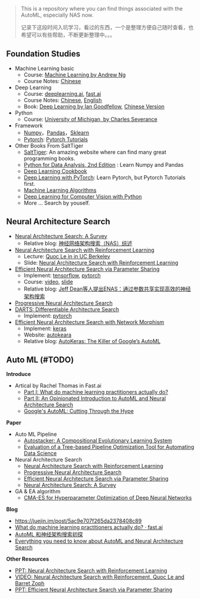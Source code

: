 > This is a repository where you can find things associated with the AutoML, especially NAS now. 
>
> 记录下这段时间入坑学习，看过的东西，一个是整理方便自己随时查看，也希望可以有些帮助，不断更新整理中。。。

## Foundation Studies

- Machine Learning basic
  - Course: [Machine Learning by Andrew Ng](https://www.coursera.org/learn/machine-learning/home/welcome)
  - Course Notes: [Chinese](https://github.com/fengdu78/Coursera-ML-AndrewNg-Notes)
- Deep Learning
  - Course: [deeplearning.ai](https://www.deeplearning.ai/), [fast.ai](http://course.fast.ai/index.html)
  - Course Notes: [Chinese](https://github.com/fengdu78/deeplearning_ai_books), [English](https://github.com/mbadry1/DeepLearning.ai-Summary)
  - Book: [Deep Learning by Ian Goodfellow](https://www.deeplearningbook.org/), [Chinese Version](https://github.com/exacity/deeplearningbook-chinese)
- Python 
  - Course: [University of Michigan, by Charles Severance](https://www.coursera.org/learn/python/home/welcome)
- Framework
    - [Numpy](http://www.numpy.org/)，[Pandas](https://pandas.pydata.org/)，[Sklearn](http://scikit-learn.org/stable/)
    - [Pytorch](https://pytorch.org/): [Pytorch Tutorials](https://pytorch.org/tutorials/)
- Other Books From SaltTiger
  - [SaltTiger](https://salttiger.com/): An amazing website where can find many great programming books. 
  - [Python for Data Analysis, 2nd Edition](https://salttiger.com/python-for-data-analysis-2nd-edition/) : Learn Numpy and Pandas
  - [Deep Learning Cookbook](https://salttiger.com/deep-learning-cookbook/)
  - [Deep Learning with PyTorch](https://salttiger.com/deep-learning-with-pytorch/): Learn Pytorch, but Pytorch Tutorials first.
  - [Machine Learning Algorithms](https://salttiger.com/machine-learning-algorithms/)
  - [Deep Learning for Computer Vision with Python](https://salttiger.com/deep-learning-for-computer-vision-with-python/)
  - More ... Search by youself.
  
  
## Neural Architecture Search

- [Neural Architecture Search: A Survey](https://arxiv.org/abs/1808.05377)
  - Relative blog: [神经网络架构搜索（NAS）综述](https://www.jiqizhixin.com/articles/2018-08-31-4)
- [Neural Architecture Search with Reinforcement Learning](https://arxiv.org/abs/1611.01578)
  - Lecture: [Quoc Le in in UC Berkeley](https://www.youtube.com/watch?v=XDtFXBYpl1w&index=22&list=PLkFD6_40KJIwTmSbCv9OVJB3YaO4sFwkX&t=874s)
  - Slide: [Neural Architecture Search with Reinforcement Learning](http://rll.berkeley.edu/deeprlcoursesp17/docs/quoc_barret.pdf)
- [Efficient Neural Architecture Search via Parameter Sharing](https://arxiv.org/abs/1802.03268)
  - Implement: [tensorflow](https://github.com/melodyguan/enas), [pytorch](https://github.com/carpedm20/ENAS-pytorch)
  - Course: [video](https://www.youtube.com/watch?v=fbCcJaSQPPA), [slide](https://www.slideshare.net/JinwonLee9/efficient-neural-architecture-search-via-parameter-sharing)
  - Relative blog: [Jeff Dean等人提出ENAS：通过参数共享实现高效的神经架构搜索](https://www.jiqizhixin.com/articles/2018-02-14-3)
- [Progressive Neural Architecture Search](https://arxiv.org/abs/1712.00559)
- [DARTS: Differentiable Architecture Search](https://arxiv.org/abs/1806.09055)
  - Implement: [pytorch](https://github.com/quark0/darts)
- [Efficient Neural Architecture Search with Network Morphism](https://arxiv.org/abs/1806.10282)
  - Implement: [keras](https://github.com/jhfjhfj1/autokeras)
  - Website: [autokeara](http://autokeras.com/)
  - Relative blog: [AutoKeras: The Killer of Google’s AutoML](https://towardsdatascience.com/autokeras-the-killer-of-googles-automl-9e84c552a319)

## Auto ML (#TODO)

**Introduce**

- Artical by Rachel Thomas in Fast.ai 
  - [Part I: What do machine learning practitioners actually do?](http://www.fast.ai/2018/07/12/auto-ml-1/)
  - [Part II: An Opinionated Introduction to AutoML and Neural Architecture Search
](http://www.fast.ai/2018/07/16/auto-ml2/)
  - [Google's AutoML: Cutting Through the Hype](http://www.fast.ai/2018/07/23/auto-ml-3/)

**Paper**
  - Auto ML Pipeline
  	- [Autostacker: A Compositional Evolutionary Learning System](https://arxiv.org/abs/1803.00684)
  	-  [Evaluation of a Tree-based Pipeline Optimization Tool for Automating  Data Science](https://arxiv.org/abs/1603.06212)
  - Neural Architecture Search
  	- [Neural Architecture Search with Reinforcement Learning](https://arxiv.org/abs/1611.01578)
  	- [Progressive Neural Architecture Search](https://arxiv.org/abs/1712.00559)
  	- [Efficient Neural Architecture Search via Parameter Sharing](https://arxiv.org/abs/1802.03268)
  	- [Neural Architecture Search: A Survey](https://arxiv.org/abs/1808.05377)
  - GA & EA algorithm 
  	- [CMA-ES for Hyperparameter Optimization of Deep Neural Networks](https://arxiv.org/abs/1604.07269)

**Blog**

- https://juejin.im/post/5ac9e707f265da2378408c89
- [What do machine learning practitioners actually do? · fast.ai](http://www.fast.ai/2018/07/12/auto-ml-1/)
- [AutoML 和神经架构搜索初探](https://www.leiphone.com/news/201808/sYLR0zaLlAv0VpFV.html)
- [Everything you need to know about AutoML and Neural Architecture Search](https://towardsdatascience.com/everything-you-need-to-know-about-automl-and-neural-architecture-search-8db1863682bf)

**Other Resources**

- [PPT: Neural Architecture Search with Reinforcement Learning](http://rll.berkeley.edu/deeprlcoursesp17/docs/quoc_barret.pdf)
- [VIDEO: Neural Architecture Search with Reinforcement, Quoc Le and Barret Zoph](https://www.youtube.com/watch?v=XDtFXBYpl1w&index=22&list=PLkFD6_40KJIwTmSbCv9OVJB3YaO4sFwkX&t=874s)
- [PPT: Efficient Neural Architecture Search via Parameter Sharing](https://www.slideshare.net/JinwonLee9/efficient-neural-architecture-search-via-parameter-sharing)
